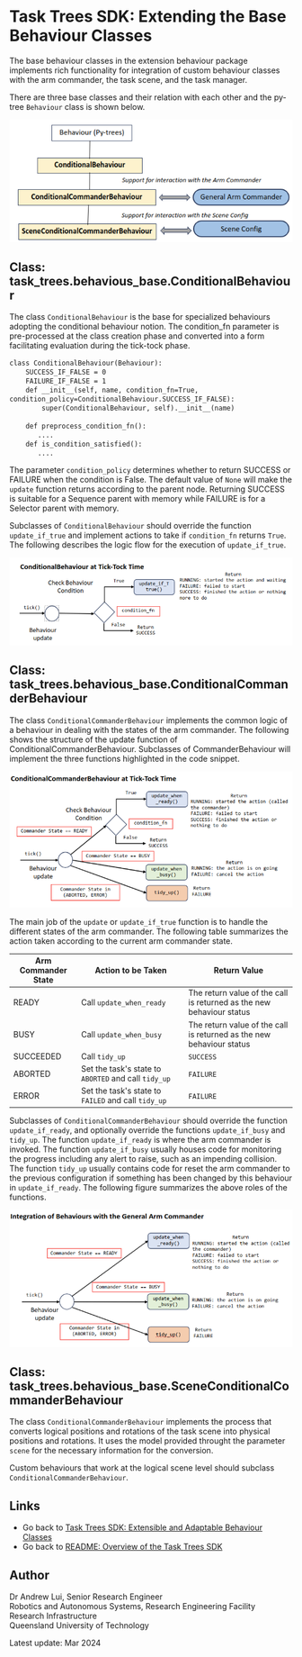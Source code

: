# Task Trees SDK: Extending the Base Behaviour Classes

The base behaviour classes in the extension behaviour package implements rich functionality for integration of custom behaviour classes with the arm commander, the task scene, and the task manager.

There are three base classes and their relation with each other and the py-tree `Behaviour` class is shown below.

![Base Class Hierarcby](docs/assets/BaseClassesStructure.png)

## Class: task_trees.behavious_base.ConditionalBehaviour

The class `ConditionalBehaviour` is the base for specialized behaviours adopting the conditional behaviour notion. The condition_fn parameter is pre-processed at the class creation phase and converted into a form facilitating evaluation during the tick-tock phase. 
```
class ConditionalBehaviour(Behaviour): 
    SUCCESS_IF_FALSE = 0 
    FAILURE_IF_FALSE = 1 
    def __init__(self, name, condition_fn=True, condition_policy=ConditionalBehaviour.SUCCESS_IF_FALSE): 
        super(ConditionalBehaviour, self).__init__(name) 

    def preprocess_condition_fn():  
       .... 
    def is_condition_satisfied(): 
       ....  
```
The parameter `condition_policy` determines whether to return SUCCESS or FAILURE when the condition is False. The default value of `None` will make the `update` function returns according to the parent node. Returning SUCCESS is suitable for a Sequence parent with memory while FAILURE is for a Selector parent with memory.  

Subclasses of `ConditionalBehaviour` should override the function `update_if_true` and implement actions to take if `condition_fn` returns `True`.  The following describes the logic flow for the execution of `update_if_true`.

![Tick Tock of ConditionalBehaviour](docs/assets/ConditionalBehaviourBaseTickTock.png)

## Class: task_trees.behavious_base.ConditionalCommanderBehaviour

The class `ConditionalCommanderBehaviour` implements the common logic of a behaviour in dealing with the states of the arm commander.  The following shows the structure of the update function of ConditionalCommanderBehaviour. Subclasses of CommanderBehaviour will implement the three functions highlighted in the code snippet. 

![Tick Tock of ConditionalBehaviour](docs/assets/ConditionalBehaviourTickTock.png)

The main job of the `update` or `update_if_true` function is to handle the different states of the arm commander. The following table summarizes the action taken according to the current arm commander state.

| Arm Commander State | Action to be Taken | Return Value |
| --- | --- | --- |
| READY | Call `update_when_ready` | The return value of the call is returned as the new behaviour status |
| BUSY | Call `update_when_busy` | The return value of the call is returned as the new behaviour status |
| SUCCEEDED | Call `tidy_up` | `SUCCESS` |
| ABORTED | Set the task's state to `ABORTED` and call `tidy_up` | `FAILURE` |
| ERROR | Set the task's state to `FAILED` and call `tidy_up` | `FAILURE` |

Subclasses of `ConditionalCommanderBehaviour` should override the function `update_if_ready`, and optionally override the functions `update_if_busy` and `tidy_up`. The function `update_if_ready` is where the arm commander is invoked. The function `update_if_busy` usually houses code for monitoring the progress including any alert to raise, such as an impending collision. The function `tidy_up` usually contains code for reset the arm commander to the previous configuration if something has been changed by this behaviour in `update_if_ready`. The following figure summarizes the above roles of the functions.

![Integration with Arm Commander](docs/assets/ConditionalBehaviourIntegration.png)

## Class: task_trees.behavious_base.SceneConditionalCommanderBehaviour

The class `ConditionalCommanderBehaviour` implements the process that converts logical positions and rotations of the task scene into physical positions and rotations. It uses the model provided throught the parameter `scene` for the necessary information for the conversion.

Custom behaviours that work at the logical scene level should subclass `ConditionalCommanderBehaviour`. 

## Links

- Go back to [Task Trees SDK: Extensible and Adaptable Behaviour Classes](BEHAVIOURS.md)
- Go back to [README: Overview of the Task Trees SDK](README.md)

## Author

Dr Andrew Lui, Senior Research Engineer <br />
Robotics and Autonomous Systems, Research Engineering Facility <br />
Research Infrastructure <br />
Queensland University of Technology <br />

Latest update: Mar 2024
